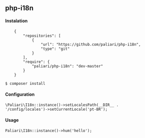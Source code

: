 ## php-i18n

#### Instalation

```
	{
		"repositories": [
			{
				"url": "https://github.com/paliari/php-i18n",
				"type": "git"
    		}
  		],
	    "require": {
	    	"paliari/php-i18n": "dev-master"
	  	}
	}
```	
	
	$ composer install

#### Configuration

	\Paliari\I18n::instance()->setLocalesPath(__DIR__ . '/config/locales')->setCurrentLocale('pt-BR');

#### Usage 

	Paliari\I18n::instance()->hum('hello');